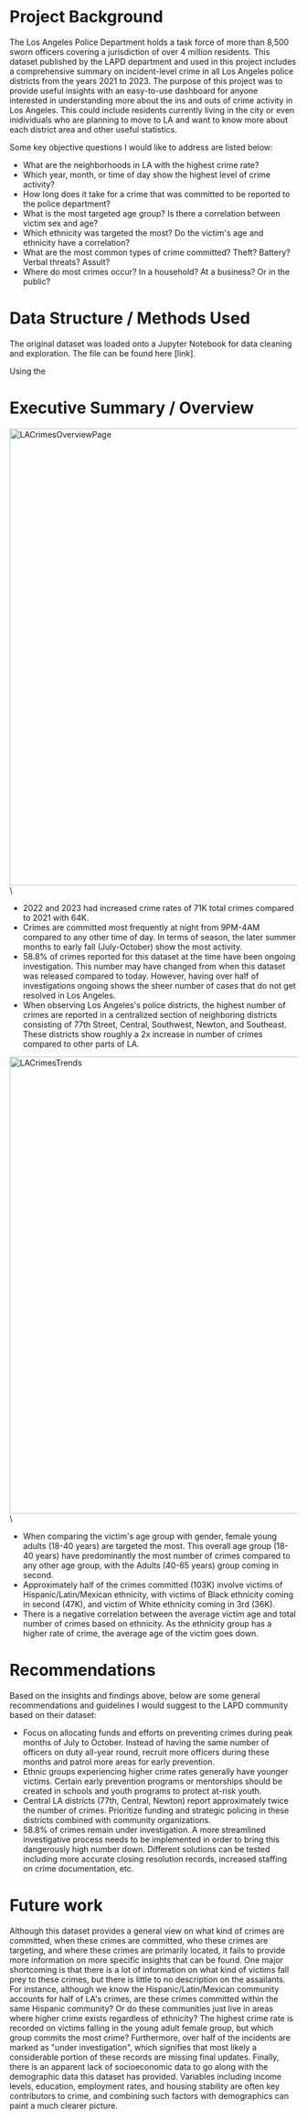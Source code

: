 


# Project Background

The Los Angeles Police Department holds a task force of more than 8,500 sworn officers covering a jurisdiction of over 4 million residents. This dataset published by the LAPD department and used in this project includes a comprehensive summary on incident-level crime in all Los Angeles police districts from the years 2021 to 2023. The purpose of this project was to provide useful insights with an easy-to-use dashboard for anyone interested in understanding more about the ins and outs of crime activity in Los Angeles. This could include residents currently living in the city or even inidividuals who are planning to move to LA and want to know more about each district area and other useful statistics. 

Some key objective questions I would like to address are listed below:
- What are the neighborhoods in LA with the highest crime rate?
- Which year, month, or time of day show the highest level of crime activity?
- How long does it take for a crime that was committed to be reported to the police department?
- What is the most targeted age group? Is there a correlation between victim sex and age?
- Which ethnicity was targeted the most? Do the victim's age and ethnicity have a correlation?
- What are the most common types of crime committed? Theft? Battery? Verbal threats? Assult?
- Where do most crimes occur? In a household? At a business? Or in the public?

# Data Structure / Methods Used

The original dataset was loaded onto a Jupyter Notebook for data cleaning and exploration. The file can be found here [link].

Using the 


# Executive Summary / Overview

<img width="800" alt="LACrimesOverviewPage" src="https://github.com/user-attachments/assets/025caaf7-9700-4b23-a952-78cc708939b4" />\


- 2022 and 2023 had increased crime rates of 71K total crimes compared to 2021 with 64K.
- Crimes are committed most frequently at night from 9PM-4AM compared to any other time of day. In terms of season, the later summer months to early fall (July-October) show the most activity. 
- 58.8% of crimes reported for this dataset at the time have been ongoing investigation. This number may have changed from when this dataset was released compared to today. However, having over half of investigations ongoing shows the sheer number of cases that do not get resolved in Los Angeles.
- When observing Los Angeles's police districts, the highest number of crimes are reported in a centralized section of neighboring districts consisting of 77th Street, Central, Southwest, Newton, and Southeast. These districts show roughly a 2x increase in number of crimes compared to other parts of LA.  


<img width="800" alt="LACrimesTrends" src="https://github.com/user-attachments/assets/3e671958-cfe0-4cef-b66b-e05e9e654576" />\

- When comparing the victim's age group with gender, female young adults (18-40 years) are targeted the most. This overall age group (18-40 years) have predominantly the most number of crimes compared to any other age group, with the Adults (40-65 years) group coming in second.
- Approximately half of the crimes committed (103K) involve victims of Hispanic/Latin/Mexican ethnicity, with victims of Black ethnicity coming in second (47K), and victim of White ethnicity coming in 3rd (36K).
- There is a negative correlation between the average victim age and total number of crimes based on ethnicity. As the ethnicity group has a higher rate of crime, the average age of the victim goes down.  


# Recommendations

Based on the insights and findings above, below are some general recommendations and guidelines I would suggest to the LAPD community based on their dataset: 
- Focus on allocating funds and efforts on preventing crimes during peak months of July to October. Instead of having the same number of officers on duty all-year round, recruit more officers during these months and patrol more areas for early prevention.
- Ethnic groups experiencing higher crime rates generally have younger victims. Certain early prevention programs or mentorships should be created in schools and youth programs to protect at-risk youth.
- Central LA districts (77th, Central, Newton) report approximately twice the number of crimes. Prioritize funding and strategic policing in these districts combined with community organizations.
- 58.8% of crimes remain under investigation. A more streamlined investigative process needs to be implemented in order to bring this dangerously high number down. Different solutions can be tested including more accurate closing resolution records, increased staffing on crime documentation, etc.

# Future work

Although this dataset provides a general view on what kind of crimes are committed, when these crimes are committed, who these crimes are targeting, and where these crimes are primarily located, it fails to provide more information on more specific insights that can be found. One major shortcoming is that there is a lot of information on what kind of victims fall prey to these crimes, but there is little to no description on the assailants. For instance, although we know the Hispanic/Latin/Mexican community accounts for half of LA's crimes, are these crimes committed within the same Hispanic community? Or do these communities just live in areas where higher crime exists regardless of ethnicity? The highest crime rate is recorded on victims falling in the young adult female group, but which group commits the most crime? Furthermore, over half of the incidents are marked as "under investigation", which signifies that most likely a considerable portion of these records are missing final updates. Finally, there is an apparent lack of socioeconomic data to go along with the demographic data this dataset has provided. Variables including income levels, education, employment rates, and housing stability are often key contributors to crime, and combining such factors with demographics can paint a much clearer picture.
